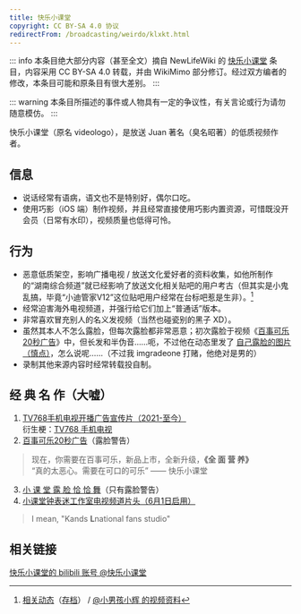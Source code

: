 ```yaml
---
title: 快乐小课堂
copyright: CC BY-SA 4.0 协议
redirectFrom: /broadcasting/weirdo/klxkt.html
---
```


::: info
本条目绝大部分内容（甚至全文）摘自 NewLifeWiki 的 [快乐小课堂](https://newlifewiki.miraheze.org/wiki/快乐小课堂) 条目，内容采用 CC BY-SA 4.0 转载，并由 WikiMimo 部分修订。经过双方编者的修改，本条目可能和原条目有很大差别。
:::

::: warning
本条目所描述的事件或人物具有一定的争议性，有关言论或行为请勿随意模仿。
:::

快乐小课堂（原名 videologo），是放送 Juan 著名（臭名昭著）的低质视频作者。

## 信息

<!-- - 泄露的真名为 `**龙`（鉴于非本人公开，故不放上完整内容）。 -->
- 说话经常有语病，语文也不是特别好，偶尔口吃。
- 使用巧影（iOS 端）制作视频，并且经常直接使用巧影内置资源，可惜既没开会员（日常有水印），视频质量也低得可怜。

## 行为

- 恶意低质架空，影响广播电视 / 放送文化爱好者的资料收集，如他所制作的“湖南综合频道”就已经影响了放送文化相关贴吧的用户考古（但其实是小鬼乱搞，毕竟“小迪管家V12”这位贴吧用户经常在台标吧惹是生非）。[^1]
- 经常迫害海外电视频道，并强行给它们加上“普通话”版本。
- 非常喜欢冒充别人的名义发视频（当然也碰瓷别的黑子 XD）。
- 虽然其本人不怎么露脸，但每次露脸都非常恶意；初次露脸于视频《[百事可乐20秒广告](https://www.bilibili.com/video/BV1A3411B7wb)》中，但长发和半伪音……呃，不过他在动态里发了 [自己露脸的图片（慎点）](https://t.bilibili.com/626201060619523460)，怎么说呢……（不过我 imgradeone 打赌，他绝对是男的）
- 录制其他来源内容时经常转载投自制。

## 经 典 名 作（大嘘）

1. [TV768手机电视开播广告宣传片（2021-至今）](https://www.bilibili.com/video/BV1hL4y1q7bM)  
  衍生梗：[TV768 手机电视](/broadcasting/meme/tv768-mobile-tv.md)
2. [百事可乐20秒广告](https://www.bilibili.com/video/BV1A3411B7wb)（露脸警告）
  > 现在，你需要在百事可乐，新品上市，全新升级，**《全 面 营 养》**  
  > “真的太恶心。需要在可口的可乐” —— 快乐小课堂
3. [小 课 堂 露 脸 恰 恰 舞](https://www.bilibili.com/video/BV1pv4y1K76K)（只有露脸警告）
4. [小课堂钟表迷工作室电视频道片头（6月1日启用）](https://www.bilibili.com/video/BV1nB4y1R7Yh)
  > I mean, "Kands **L**national fans studio"

## 相关链接

[快乐小课堂的 bilibili 账号 @快乐小课堂](https://space.bilibili.com/701602241)

[^1]: [相关动态](https://t.bilibili.com/640637188813357057)（[存档](https://archive.ph/fMSuc)） / [@小男孩小辉 的视频资料](https://www.bilibili.com/video/BV1DS4y1U7wP)